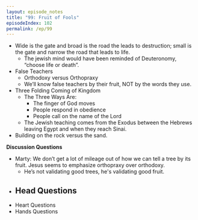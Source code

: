 ```yaml
---
layout: episode_notes
title: "99: Fruit of Fools"
episodeIndex: 102
permalink: /ep/99
---
```


- Wide is the gate and broad is the road the leads to destruction; small is the gate and narrow the road that leads to life.
  - The jewish mind would have been reminded of Deuteronomy, “choose life or death”.
- False Teachers
  - Orthodoxy versus Orthopraxy
  - We’ll know false teachers by their fruit, NOT by the words they use.
- Three Folding Coming of Kingdom
  - The Three Ways Are:
    - The finger of God moves
    - People respond in obedience
    - People call on the name of the Lord
  - The Jewish teaching comes from the Exodus between the Hebrews leaving Egypt and when they reach Sinai.
- Building on the rock versus the sand.

**Discussion Questions**

- Marty: We don’t get a lot of mileage out of how we can tell a tree by its fruit. Jesus seems to emphasize orthopraxy over orthodoxy.
  - He’s not validating good trees, he's validating good fruit.
- Head Questions
  - 
- Heart Questions
- Hands Questions
